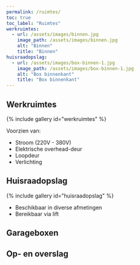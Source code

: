 ```yaml
---
permalink: /ruimtes/
toc: true
toc_label: "Ruimtes"
werkruimtes:
  - url: /assets/images/binnen.jpg
    image_path: /assets/images/binnen.jpg
    alt: "Binnen"
    title: "Binnen"
huisraadopslag:
  - url: /assets/images/box-binnen-1.jpg
    image_path: /assets/images/box-binnen-1.jpg
    alt: "Box binnenkant"
    title: "Box binnenkant"
---
```


## Werkruimtes

{% include gallery id="werkruimtes" %}

Voorzien van:

* Stroom (220V - 380V)
* Elektrische overhead-deur
* Loopdeur
* Verlichting

## Huisraadopslag

{% include gallery id="huisraadopslag" %}

* Beschikbaar in diverse afmetingen
* Bereikbaar via lift

## Garageboxen

## Op- en overslag